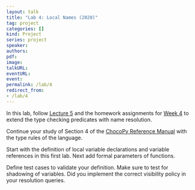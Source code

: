 ```yaml
---
layout: talk
title: "Lab 4: Local Names (2020)"
tag: project
categories: []
kind: Project
series: project
speaker:
authors:
pdf:
image:
talkURL:
eventURL:
event:
permalink: /lab/4
redirect_from:
- /lab/4
---
```


In this lab, follow [Lecture 5]({{site.baseurl}}/lecture/5) and the homework assignments for [Week 4]({{site.baseurl}}/homework/4) to extend the type checking predicates with name resolution.

Continue your study of Section 4 of the [ChocoPy Reference Manual]({{site.baseurl}}/labl/0a) with the type rules of the language.

Start with the definition of local variable declarations and variable references in this first lab. Next add formal parameters of functions.

Define test cases to validate your definition. Make sure to test for shadowing of variables. Did you implement the correct visibility policy in your resolution queries.

